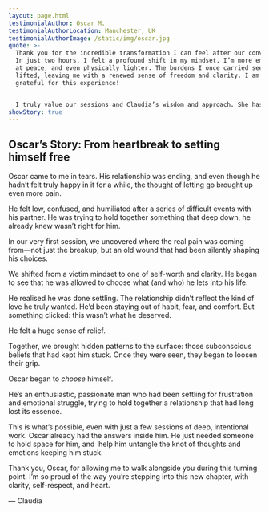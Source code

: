```yaml
---
layout: page.html
testimonialAuthor: Oscar M.
testimonialAuthorLocation: Manchester, UK
testimonialAuthorImage: /static/img/oscar.jpg
quote: >-
  Thank you for the incredible transformation I can feel after our conversation.
  In just two hours, I felt a profound shift in my mindset. I’m more empowered,
  at peace, and even physically lighter. The burdens I once carried seem to have
  lifted, leaving me with a renewed sense of freedom and clarity. I am so
  grateful for this experience!


  I truly value our sessions and Claudia’s wisdom and approach. She has an incredible ability to listen and understand. After our last session, life threw the usual challenges my way (going through some relationship challenges) and I was amazed at how differently I responded - I didn’t react! What shift! I highly recommend Claudia for anyone seeking deep and impactful transformation and wanting to see results in a short time.
showStory: true
---
```

## Oscar’s Story: From heartbreak to setting himself free

Oscar came to me in tears. His relationship was ending, and even though he hadn’t felt truly happy in it for a while, the thought of letting go brought up even more pain.

He felt low, confused, and humiliated after a series of difficult events with his partner. He was trying to hold together something that deep down, he already knew wasn’t right for him.

In our very first session, we uncovered where the real pain was coming from—not just the breakup, but an old wound that had been silently shaping his choices.

We shifted from a victim mindset to one of self-worth and clarity. He began to see that he was allowed to choose what (and who) he lets into his life.

He realised he was done settling. The relationship didn’t reflect the kind of love he truly wanted. He’d been staying out of habit, fear, and comfort. But something clicked: this wasn’t what he deserved.

He felt a huge sense of relief.

Together, we brought hidden patterns to the surface: those subconscious beliefs that had kept him stuck. Once they were seen, they began to loosen their grip.

Oscar began to *choose* himself.

He’s an enthusiastic, passionate man who had been settling for frustration and emotional struggle, trying to hold together a relationship that had long lost its essence.

This is what’s possible, even with just a few sessions of deep, intentional work. Oscar already had the answers inside him. He just needed someone to hold space for him, and  help him untangle the knot of thoughts and emotions keeping him stuck.

Thank you, Oscar, for allowing me to walk alongside you during this turning point. I’m so proud of the way you’re stepping into this new chapter, with clarity, self-respect, and heart.

— Claudia
